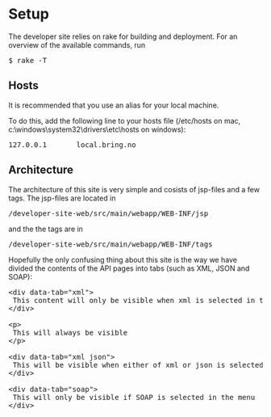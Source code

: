 # Setup

The developer site relies on rake for building and deployment. For an overview of the available commands, run
<pre>
$ rake -T
</pre>


## Hosts

It is recommended that you use an alias for your local machine.

To do this, add the following line to your hosts file (/etc/hosts on mac, c:\\windows\\system32\\drivers\\etc\\hosts on windows):
<pre>
127.0.0.1       local.bring.no
</pre>

## Architecture

The architecture of this site is very simple and cosists of jsp-files and a few tags. The jsp-files are located in 
<pre>/developer-site-web/src/main/webapp/WEB-INF/jsp</pre>
and the the tags are in
<pre>/developer-site-web/src/main/webapp/WEB-INF/tags</pre>

Hopefully the only confusing thing about this site is the way we have divided the contents of the API pages into tabs (such as XML, JSON and SOAP):
<pre>
&lt;div data-tab="xml"&gt;
 This content will only be visible when xml is selected in the menu
&lt;/div&gt;

&lt;p&gt;
 This will always be visible
&lt;/p&gt;

&lt;div data-tab="xml json"&gt;
 This will be visible when either of xml or json is selected.
&lt;/div&gt;

&lt;div data-tab="soap"&gt;
 This will only be visible if SOAP is selected in the menu
&lt;/div&gt;
</pre>
